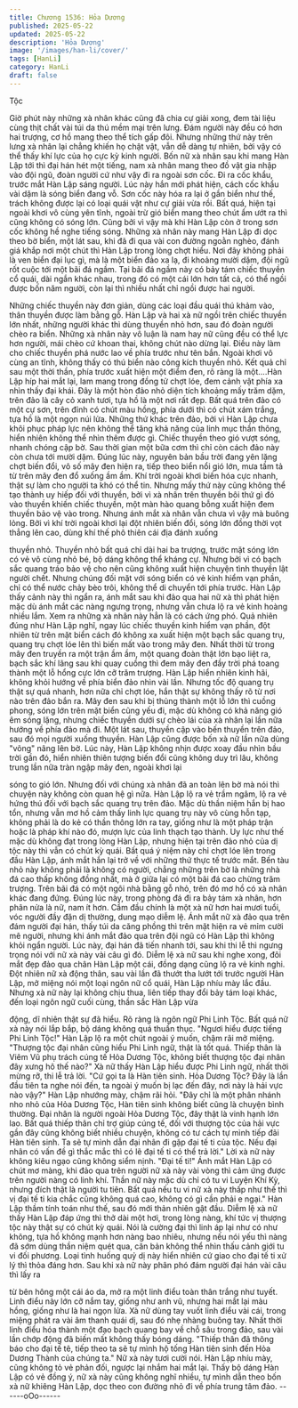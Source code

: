 ```yaml
---
title: Chương 1536: Hỏa Dương
published: 2025-05-22
updated: 2025-05-22
description: 'Hỏa Dương'
image: '/images/han-li/cover/'
tags: [HanLi]
category: HanLi
draft: false
---
```


Tộc

Giờ phút này những xà nhân khác cũng đã chia cự giải xong, đem
tài liệu cùng thịt chất vài túi da thú mềm mại trên lưng.
Đám người này đều có hơn hai trượng, cơ hồ mang theo thể tích
gấp đôi.
Nhưng những thứ này trên lưng xà nhân lại chẳng khiến họ chật
vật, vẫn dễ dàng tự nhiên, bởi vậy có thể thấy khí lực của họ cực
kỳ kinh người.
Bốn nữ xà nhân sau khi mang Hàn Lập tới thì đại hán hét một
tiếng, nam xà nhân mang theo đồ vật gia nhập vào đội ngũ, đoàn
người cứ như vậy đi ra ngoài sơn cốc.
Đi ra cốc khẩu, trước mắt Hàn Lập sáng người. Lúc này hắn mới
phát hiện, cách cốc khẩu vài dặm là sóng biển đang vỗ. Sơn cốc
này hóa ra lại ở gần biển như thế, trách không được lại có loại
quái vật như cự giải vừa rồi.
Bất quá, hiện tại ngoài khơi vô cùng yên tĩnh, ngoài trừ gió biển
mang theo chút ẩm ướt ra thì cũng không có sóng lớn. Cũng bởi
vì vậy mà khi Hàn Lập còn ở trong sơn cốc không hề nghe tiếng
sóng. Những xà nhân này mang Hàn Lập đi dọc theo bờ biển,
một lát sau, khi đã đi qua vài con đường ngoằn nghèo, đánh giá
khắp nơi một chút thì Hàn Lập trong lòng chợt hiểu. Nơi đây
không phải là ven biển đại lục gì, mà là một biển đảo xa lạ, đi
khoảng mười dặm, đội ngũ rốt cuộc tới một bãi đá ngầm.
Tại bãi đá ngầm này có bảy tám chiếc thuyền cổ quái, dài ngắn
khác nhau, trong đó có một cái lớn hơn tất cả, có thể ngồi được
bốn năm người, còn lại thì nhiều nhất chỉ ngồi được hai người.

Những chiếc thuyền này đơn giản, dùng các loại đầu quái thú
khảm vào, thân thuyền được làm bằng gỗ.
Hàn Lập và hai xà nữ ngồi trên chiếc thuyền lớn nhất, những
người khác thì dùng thuyền nhỏ hơn, sau đó đoàn người chèo ra
biển. Những xà nhân này vô luận là nam hay nữ cũng đều có thể
lực hơn người, mái chèo cứ khoan thai, không chút nào dừng lại.
Điều này làm cho chiếc thuyền phá nước lao về phía trước như
tên bắn. Ngoài khơi vô cùng an tĩnh, không thấy có thú biển nào
công kích thuyền nhỏ. Kết quả chỉ sau một thời thần, phía trước
xuất hiện một điểm đen, rõ ràng là một….Hàn Lập híp hai mắt lại,
lam mang trong đồng tử chợt lóe, đem cảnh vật phía xa nhìn thấy
đại khái.
Đây là một hòn đảo nhỏ diện tích khoảng mấy trăm dặm, trên đảo
là cây cỏ xanh tươi, tựa hồ là một nơi rất đẹp.
Bất quá trên đảo có một cự sơn, trên đỉnh có chút màu hồng, phía
dưới thì có chút xám trắng, tựa hồ là một ngọn núi lửa.
Những thứ khác trên đảo, bởi vì Hàn Lập chưa khôi phục pháp
lực nên không thể tăng khả năng của linh mục thần thông, hiển
nhiên không thể nhìn thêm được gì. Chiếc thuyền theo gió vượt
sóng, nhanh chóng cập bờ. Sau thời gian một bữa cơm thì chỉ
còn cách đảo này còn chưa tới mười dặm.
Đúng lúc này, nguyên bản bầu trời đang yên lặng chợt biến đổi,
vô số mây đen hiện ra, tiếp theo biển nổi gió lớn, mưa tầm tả từ
trên mây đen đổ xuống ầm ầm. Khí trời ngoài khơi biến hóa cực
nhanh, thật sự làm cho người ta khó có thể tin.
Nhưng mấy thứ này cũng không thể tạo thành uy hiếp đối với
thuyền, bởi vì xà nhân trên thuyền bôi thứ gì đó vào thuyền khiến
chiếc thuyền, một màn hào quang bỗng xuất hiện đem thuyền bảo
vệ vào trong. Nhưng ánh mắt xà nhân vẫn chưa vì vậy mà buông
lỏng.
Bởi vì khí trời ngoài khơi lại đột nhiên biến đổi, sóng lớn đồng thời
vọt thẳng lên cao, dùng khí thế phô thiên cái địa đánh xuống

thuyền nhỏ.
Thuyền nhỏ bất quá chỉ dài hai ba trượng, trước mặt sóng lớn có
vẻ vô cùng nhỏ bé, bộ dáng không thể kháng cự. Nhưng bởi vì có
bạch sắc quang tráo bảo vệ cho nên cũng không xuất hiện
chuyện tình thuyền lật người chết. Nhưng chúng đối mặt với sóng
biển có vẻ kinh hiểm vạn phần, chỉ có thể nước chảy bèo trôi,
không thể di chuyển tới phía trước.
Hàn Lập thấy cảnh này thì ngẩn ra, ánh mắt sau khi đảo qua hai
nữ xà thì phát hiện mặc dù ánh mắt các nàng ngưng trọng, nhưng
vẫn chưa lộ ra vẻ kinh hoàng nhiều lắm. Xem ra những xà nhân
này hẳn là có cách ứng phó.
Quả nhiên đúng như Hàn Lập nghĩ, ngay lúc chiếc thuyền kinh
hiểm vạn phần, đột nhiên từ trên mặt biển cách đó không xa xuất
hiện một bạch sắc quang trụ, quang trụ chợt lóe lên thì biến mất
vào trong mây đen.
Nhất thời từ trong mây đen truyền ra một trận ầm ầm, một quang
đoàn thật lớn bạo liệt ra, bạch sắc khí lãng sau khi quay cuồng thì
đem mây đen đầy trời phá toang thành một lỗ hổng cực lớn cỡ
trăm trượng.
Hàn Lập hiển nhiên kinh hãi, không khỏi hướng về phía biển đảo
nhìn vài lần.
Nhưng tốc độ quang trụ thật sự quá nhanh, hơn nữa chỉ chợt lóe,
hắn thật sự không thấy rõ từ nơi nào trên đảo bắn ra.
Mây đen sau khi bị thủng thành một lỗ lớn thì cuồng phong, sóng
lớn trên mặt biển cũng yếu đi, mặc dù không có khả năng gió êm
sóng lặng, nhưng chiếc thuyền dưới sự chèo lái của xà nhân lại
lần nữa hướng về phía đảo mà đi.
Một lát sau, thuyền cập vào bến thuyền trên đảo, sau đó mọi
người xuống thuyền. Hàn Lập cũng được bốn xà nữ lần nữa dùng
"võng" nâng lên bờ. Lúc này, Hàn Lập không nhịn được xoay đầu
nhìn bầu trời gần đó, hiển nhiên thiên tượng biến đổi cũng không
duy trì lâu, không trung lần nữa tràn ngập mây đen, ngoài khơi lại

sóng to gió lớn. Nhưng đối với chúng xà nhân đã an toàn lên bờ
mà nói thì chuyện này không còn quan hệ gì nữa. Hàn Lập lộ ra
vẻ trầm ngâm, lộ ra vẻ hứng thú đối với bạch sắc quang trụ trên
đảo. Mặc dù thần niệm hắn bị hao tổn, nhưng vẫn mơ hồ cảm
thấy linh lực quang trụ này vô cùng hỗn tạp, không phải là do kẻ
có thần thông lớn ra tay, giống như là một pháp trận hoặc là pháp
khí nào đó, mượn lực của linh thạch tạo thành.
Uy lực như thế mặc dù không đạt trong lòng Hàn Lập, nhưng hiện
tại trên đảo nhỏ của dị tộc này thì vẫn có chút kỳ quái. Bất quá ý
niệm này chỉ chợt lóe lên trong đầu Hàn Lập, ánh mắt hắn lại trở
về với những thứ thực tế trước mắt.
Bến tàu nhỏ này không phải là không có người, chẳng những trên
bờ là những nhà đá cao thấp không đồng nhất, mà ở giữa lại có
một bãi đá cao chừng trăm trượng.
Trên bãi đá có một ngôi nhà bằng gỗ nhỏ, trên đó mơ hồ có xà
nhân khác đang đứng.
Đúng lúc này, trong phòng đá đi ra bảy tám xà nhân, hơn phân
nửa là nữ, nam ít hơn. Cầm đầu chính là một xà nữ hơn hai mươi
tuổi, vóc người đầy đặn dị thường, dung mạo diễm lệ.
Ánh mắt nữ xà đảo qua trên đám người đại hán, thấy túi da căng
phồng thì trên mặt hiện ra vẻ mỉm cười mê người, nhưng khi ánh
mắt đảo qua trên đội ngũ có Hàn Lập thì không khỏi ngẩn người.
Lúc này, đại hán đã tiến nhanh tới, sau khi thi lễ thì ngưng trọng
nói với nữ xà này vài câu gì đó.
Diễm lệ xà nữ sau khi nghe xong, đôi mắt đẹp đảo qua chân Hàn
Lập một cái, đồng dạng cũng lộ ra vẻ kinh nghi.
Đột nhiên nữ xà động thân, sau vài lần đã thướt tha lướt tới trước
người Hàn Lập, mở miệng nói một loại ngôn nữ cổ quái, Hàn Lập
nhíu mày lắc đầu.
Nhưng xà nữ này lại không chịu thua, liên tiếp thay đổi bảy tám
loại khác, đến loại ngôn ngữ cuối cùng, thần sắc Hàn Lập vừa

động, dĩ nhiên thật sự đã hiểu. Rõ ràng là ngôn ngữ Phi Linh Tộc.
Bất quá nữ xà này nói lắp bắp, bộ dáng không quá thuần thục.
"Ngươi hiểu được tiếng Phi Linh Tộc!" Hàn Lập lộ ra một chút
ngoài ý muốn, chậm rãi mở miệng.
"Thượng tộc đại nhân cũng hiểu Phi Linh ngữ, thật là tốt quá.
Thiếp thân là Viêm Vũ phụ trách cúng tế Hỏa Dương Tộc, không
biết thượng tộc đại nhân đây xưng hô thế nào?" Xà nữ thấy Hàn
Lập hiểu được Phi Linh ngữ, nhất thời mừng rỡ, thi lễ trả lời. "Cứ
gọi ta là Hàn tiên sinh. Hỏa Dương Tộc? Đây là lần đầu tiên ta
nghe nói đến, ta ngoài ý muốn bị lạc đến đây, nơi này là hải vực
nào vậy?" Hàn Lập nhướng mày, chậm rãi hỏi.
"Đây chỉ là một phân nhánh nho nhỏ của Hỏa Dương Tộc, Hàn
tiên sinh không biết cũng là chuyện bình thường. Đại nhân là
người ngoài Hỏa Dương Tộc, đây thật là vinh hạnh lớn lao. Bất
quá thiếp thân chỉ trợ giúp cúng tế, đối với thượng tộc của hải vực
gần đây cũng không biết nhiều chuyện, không có tư cách tự mình
tiếp đãi Hàn tiên sinh. Ta sẽ tự mình dẫn đại nhân đi gặp đại tế ti
của tộc. Nếu đại nhân có vấn đề gì thắc mắc thì có lẽ đại tế ti có
thể trả lời." Lời xà nữ này không kiêu ngạo cũng không siểm nịnh.
"Đại tế ti!" Ánh mắt Hàn Lập có chút mơ màng, khi đảo qua trên
người nữ xà này vài vòng thì cảm ứng được trên người nàng có
linh khí.
Thần nữ này mặc dù chỉ có tu vi Luyện Khí Kỳ, nhưng đích thật là
người tu tiên. Bất quá nếu tu vi nữ xà này thấp như thế thì vị đại
tế ti kia chắc cũng không quá cao, không có gì cần phải e ngại."
Hàn Lập thầm tính toán như thế, sau đó mới thản nhiên gật đầu.
Diễm lệ xà nữ thấy Hàn Lập đáp ứng thì thở dài một hơi, trong
lòng nàng, khí tức vị thượng tộc này thật sự có chút kỳ quái.
Nói là cường đại thì linh áp lại như có như không, tựa hồ không
mạnh hơn nàng bao nhiêu, nhưng nếu nói yếu thì nàng đã sớm
dùng thần niệm quét qua, căn bản không thể nhìn thấu cảnh giới
tu vi đối phương. Loại tình huống quỷ dị này hiển nhiên cứ giao
cho đại tế ti xử lý thì thỏa đáng hơn.
Sau khi xà nữ này phân phó đám người đại hán vài câu thì lấy ra

từ bên hông một cái áo da, mở ra một linh điểu toàn thân trắng
như tuyết. Linh điểu này lớn cỡ nắm tay, giống như anh vũ, nhưng
hai mắt lại màu hồng, giống như là hai ngọn lửa.
Xà nữ dùng tay vuốt linh điểu vài cái, trong miệng phát ra vài âm
thanh quái dị, sau đó nhẹ nhàng buông tay. Nhất thời linh điểu
hóa thành một đạo bạch quang bay về chỗ sâu trong đảo, sau vài
lần chớp động đã biến mất không thấy bóng dáng. "Thiếp thân đã
thông báo cho đại tế tê, tiếp theo ta sẽ tự mình hộ tống Hàn tiên
sinh đến Hỏa Dương Thành của chúng ta." Nữ xà này tươi cười
nói. Hàn Lập nhíu mày, cũng không tỏ vẻ phản đối, ngược lại
nhắm hai mắt lại.
Thấy bộ dáng Hàn Lập có vẻ đồng ý, nữ xà này cũng không nghĩ
nhiều, tự mình dẫn theo bốn xà nữ khiêng Hàn Lập, dọc theo con
đường nhỏ đi về phía trung tâm đảo.
------oOo------
